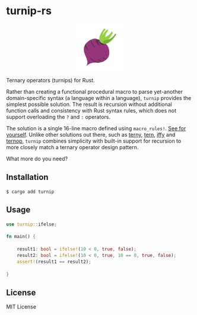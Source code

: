 # turnip-rs

<div align="center">
    <img src="./media/turnip.png" width="25%" height="auto" alt="turnip"</img> 
</div>

Ternary operators (turnips) for Rust.

Rather than creating a functional procedural macro to parse yet-another domain-specific syntax (a language within a language), `turnip` provides the simplest possible solution. The result is recursion without additional function calls and consistency with Rust syntax rules, which does not support overloading the `?` and `:` operators.

The solution is a single 16-line macro defined using `macro_rules!`. [See for yourself](./src/lib.rs). Unlike other solutions out there, such as [terny](https://github.com/KaitlynEthylia/terny), [tern](https://github.com/lmburns/tern), [iffy](https://github.com/zfzackfrost/iffy-rs) and [ternop](https://github.com/spacekookie/ternop.rs), `turnip` combines simplicity with built-in support for recursion to more closely match a ternary operator design pattern.

What more do you need?

## Installation

```shell
$ cargo add turnip
```

## Usage

```rust
use turnip::ifelse;

fn main() {

    result1: bool = ifelse!(10 < 0, true, false);
    result2: bool = ifelse!(10 < 0, true, 10 == 0, true, false);
    assert!(result1 == result2);

}
```

## License

MIT License
